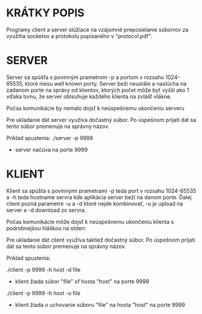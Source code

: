 KRÁTKY POPIS
===============

Programy client a server slúžiace na vzájomné preposielanie súborrov za 
využitia socketov a protokolu popísaného v "protocol.pdf".

SERVER
===============

Server sa spúšťa s povinným prametrom -p a portom v rozsahu 1024-65535, 
ktoré niesu well known porty. Server beží neustále a naslúcha na zadanom 
porte na správy od klientov, ktorých počet môže byť vyšší ako 1 vďaka tomu,
že server oblsuhuje každého klienta na zvlášť vlákne.

Počas komunikácie by nemalo dojsť k neúspešnemu ukončeniu serveru

Pre ukladanie dát server využíva dočastný súbor. Po úspešnom prijatí
dát sa tento súbor premenuje na správny názov.

Príklad spustenia:
./server -p 9999
- server načúva na porte 9999

KLIENT
===============

Klient sa spúšťa s povinnými prametrami -p teda port v rozsahu 1024-65535 
a -h teda hostname servra kde aplikácia server beží na danom porte.
Ďalej client pozná parametre -u a -d ktoré nejde kombinovať, -u je upload
na server a -d download zo servra.

Počas komunikácie môže dojsť k neúspešnemu ukončeniu klienta s 
podrobnejšou hláškou na stderr.

Pre ukladanie dát client využíva taktiež dočastný súbor. Po úspešnom prijatí
dát sa tento súbor premenuje na správny názov.

Príklad spustenia:

./client -p 9999 -h host -d file
- klient žiada súbor "file" of hosta "host" na porte 9999

./client -p 9999 -h host -u file
- klient žiada o uchovanie súboru "file" na hosta "host" na porte 9999